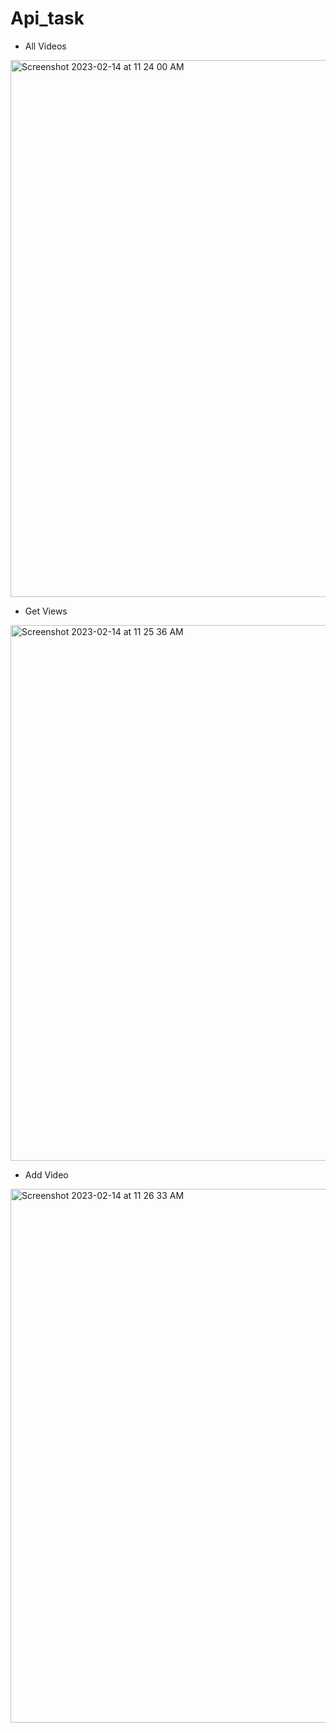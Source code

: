# Api_task

- All Videos

<img width="859" alt="Screenshot 2023-02-14 at 11 24 00 AM" src="https://user-images.githubusercontent.com/124343113/218651478-c5ab7054-5b88-415c-8036-ac444b21f272.png">

- Get Views

<img width="857" alt="Screenshot 2023-02-14 at 11 25 36 AM" src="https://user-images.githubusercontent.com/124343113/218651701-f3105f1f-a435-44a9-9bb4-5665a1d5e7cd.png">

- Add Video

<img width="854" alt="Screenshot 2023-02-14 at 11 26 33 AM" src="https://user-images.githubusercontent.com/124343113/218651886-5f41a8b8-5890-42ec-b3cf-94e6b48a458e.png">
